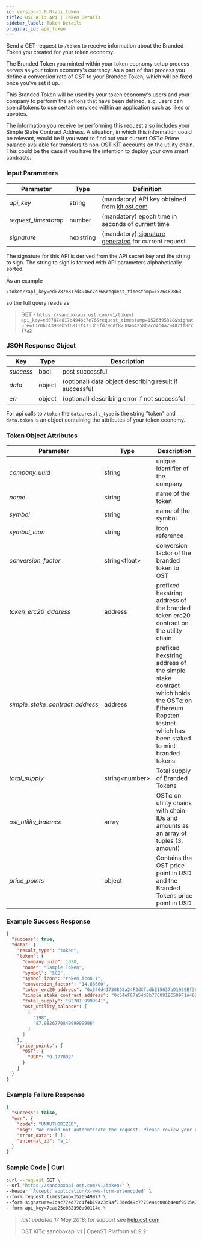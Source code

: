 ```yaml
---
id: version-1.0.0-api_token
title: OST KIT⍺ API | Token Details
sidebar_label: Token Details
original_id: api_token
---
```


Send a GET-request to `/token` to receive information about the Branded Token you created for your token economy.

The Branded Token you minted within your token economy setup process serves as your token economy's currency. As a part of that process you define a conversion rate of OST to your Branded Token, which will be fixed once you've set it up.

This Branded Token will be used by your token economy's users and your company to perform the actions that have been defined, e.g. users can spend tokens to use certain services within an application such as likes or upvotes.

The information you receive by performing this request also includes your Simple Stake Contract Address. A situation, in which this information could be relevant, would be if you want to find out your current OST⍺ Prime balance available for transfers to non-OST KIT accounts on the utility chain. This could be the case if you have the intention to deploy your own smart contracts.


### Input Parameters

| Parameter           | Type      | Definition  |
|---------------------|-----------|--------|
| _api_key_           | string     | (mandatory) API key obtained from [kit.ost.com](https://kit.ost.com) |
| _request_timestamp_ | number   | (mandatory) epoch time in seconds of current time |
| _signature_         | hexstring | (mandatory) [<u>signature generated</u>](/docs/api_authentication.html) for current request |

The signature for this API is derived from the API secret key and the string to sign. The string to sign is formed with API parameters alphabetically sorted.

As an example

`/token/?api_key=ed0787e817d4946c7e76&request_timestamp=1526462863`

so the full query reads as

> GET - `https://sandboxapi.ost.com/v1/token?api_key=ed0787e817d4946c7e76&request_timestamp=1526395328&signature=1370bc4398eb5f6811f4713d6fd79ddf8230a64258b7cd4b4a29482ff8ccf7a2`


### JSON Response Object

| Key        | Type   | Description      |
|------------|--------|------------|
| _success_  | bool   | post successful |
| _data_     | object | (optional) data object describing result if successful   |
| _err_      | object | (optional) describing error if not successful |

For api calls to `/token` the `data.result_type` is the string "token" and `data.token` is an object containing the attributes of your token economy.


### Token Object Attributes

| Parameter | Type   | Description  |
|-----------|--------|--------|
| _company_uuid_      | string | unique identifier of the company |
| _name_    | string | name of the token  |
| _symbol_    | string | name of the symbol |
| _symbol_icon_ | string | icon reference |
| _conversion_factor_           | string\<float\> | conversion factor of the branded token to OST  |
| _token_erc20_address_    | address | prefixed hexstring address of the branded token erc20 contract on the utility chain  |
| _simple_stake_contract_address_    | address | prefixed hexstring address of the simple stake contract which holds the OST⍺ on Ethereum Ropsten testnet which has been staked to mint branded tokens  |
| _total_supply_    | string\<number\> | Total supply of Branded Tokens|
| _ost_utility_balance_    | array | OST⍺ on utility chains with chain IDs and amounts as an array of tuples (3, amount)  |
| _price_points_    | object | Contains the OST price point in USD and the Branded Tokens price point in USD  |


### Example Success Response

```json
{
  "success": true,
  "data": {
    "result_type": "token",
    "token": {
      "company_uuid": 1028,
      "name": "Sample Token",
      "symbol": "SCO",
      "symbol_icon": "token_icon_1",
      "conversion_factor": "14.86660",
      "token_erc20_address": "0x546d41730B98a24F2dCfcdbE15637aD1939Bf38b",
      "simple_stake_contract_address": "0x54eF67a54d8b77C091B6599F1A462Ec7b4dFc648",
      "total_supply": "92701.9999941",
      "ost_utility_balance": [
        [
          "198",
          "87.982677084999999996"
        ]
      ]
    },
    "price_points": {
      "OST": {
        "USD": "0.177892"
      }
    }
  }
}
```

### Example Failure Response

```json
{
  "success": false,
  "err": {
    "code": "UNAUTHORIZED",
    "msg": "We could not authenticate the request. Please review your credentials and authentication method.",
    "error_data": [ ],
    "internal_id": "a_1"
  }
}
```

### Sample Code | Curl

```bash
curl --request GET \
--url 'https://sandboxapi.ost.com/v1/token/' \
--header 'Accept: application/x-www-form-urlencoded' \
--form request_timestamp=1526549977 \
--form signature=1dac77ed77c1f4b19a23d9af13ded49c7775e44c006b4e8f9515a7314b4de76f \
--form api_key=7cad25e082390a90114e \
```

>_last updated 17 May 2018_; for support see [<u>help.ost.com</u>](https://help.ost.com)
>
> OST KIT⍺ sandboxapi v1 | OpenST Platform v0.9.2
